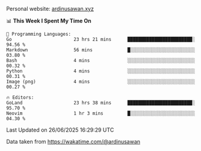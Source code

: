 Personal website: [ardinusawan.xyz](https://ardinusawan.xyz)

<!--START_SECTION:waka-->
📊 **This Week I Spent My Time On** 

```text
💬 Programming Languages: 
Go                       23 hrs 21 mins      ████████████████████████░   94.56 % 
Markdown                 56 mins             █░░░░░░░░░░░░░░░░░░░░░░░░   03.80 % 
Bash                     4 mins              ░░░░░░░░░░░░░░░░░░░░░░░░░   00.32 % 
Python                   4 mins              ░░░░░░░░░░░░░░░░░░░░░░░░░   00.31 % 
Image (png)              4 mins              ░░░░░░░░░░░░░░░░░░░░░░░░░   00.27 % 

🔥 Editors: 
GoLand                   23 hrs 38 mins      ████████████████████████░   95.70 % 
Neovim                   1 hr 3 mins         █░░░░░░░░░░░░░░░░░░░░░░░░   04.30 % 
```


 Last Updated on 26/06/2025 16:29:29 UTC
<!--END_SECTION:waka-->
Data taken from https://wakatime.com/@ardinusawan
